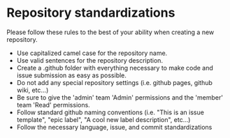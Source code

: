 # Repository standardizations

Please follow these rules to the best of your ability when creating a new repository.

* Use capitalized camel case for the repository name.
* Use valid sentences for the repository description.
* Create a .github folder with everything necessary to make code and issue submission as easy as possible.
* Do not add any special repository settings (i.e. github pages, github wiki, etc...)
* Be sure to give the 'admin' team 'Admin' permissions and the 'member' team 'Read' permissions.
* Follow standard github naming conventions (i.e. "This is an issue template", "epic label", "A cool new label description", etc...)
* Follow the necessary language, issue, and commit standardizations
